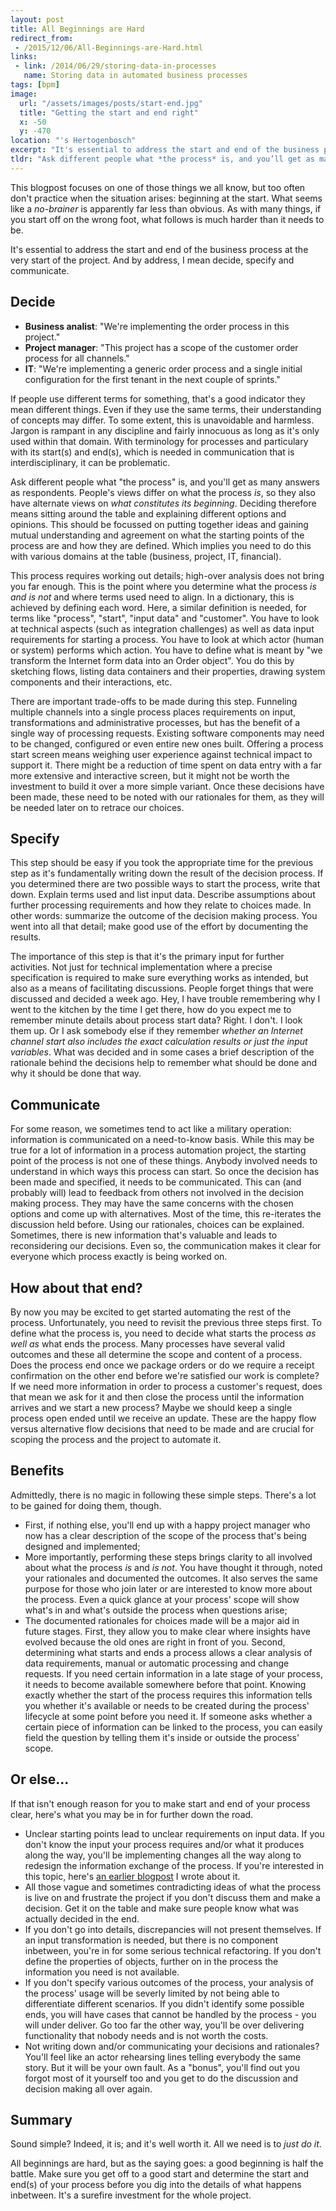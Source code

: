 ```yaml
---
layout: post
title: All Beginnings are Hard
redirect_from:
 - /2015/12/06/All-Beginnings-are-Hard.html
links: 
 - link: /2014/06/29/storing-data-in-processes
   name: Storing data in automated business processes
tags: [bpm]
image: 
  url: "/assets/images/posts/start-end.jpg"
  title: "Getting the start and end right"
  x: -50
  y: -470
location: "'s Hertogenbosch"
excerpt: "It's essential to address the start and end of the business process at the very start of the project. And by address, I mean decide, specify and communicate."
tldr: "Ask different people what *the process* is, and you’ll get as many answers as respondents. People’s views differ on what the process *is*, so they also have alternate views on what *constitutes its beginning* or which outcomes it may have. You need to address the start(s) and end(s) of the process by discussing, deciding, documenting and communicating them. It's worth the trouble."
---
```

This blogpost focuses on one of those things we all know, but too often don't practice when the situation arises: beginning at the start. What seems like a *no-brainer* is apparently far less than obvious. As with many things, if you start off on the wrong foot, what follows is much harder than it needs to be.

It's essential to address the start and end of the business process at the very start of the project. And by address, I mean decide, specify and communicate.

## Decide
* **Business analist**: "We're implementing the order process in this project."
* **Project manager**: "This project has a scope of the customer order process for all channels."
* **IT**: "We're implementing a generic order process and a single initial configuration for the first tenant in the next couple of sprints."

If people use different terms for something, that's a good indicator they mean different things. Even if they use the same terms, their understanding of concepts may differ. To some extent, this is unavoidable and harmless. Jargon is rampant in any discipline and fairly innocuous as long as it's only used within that domain. With terminology for processes and particulary with its start(s) and end(s), which is needed in communication that is interdisciplinary, it can be problematic.

Ask different people what "the process" is, and you'll get as many answers as respondents. People's views differ on what the process *is*, so they also have alternate views on *what constitutes its beginning*. Deciding therefore means sitting around the table and explaining different options and opinions. This should be focussed on putting together ideas and gaining mutual understanding and agreement on what the starting points of the process are and how they are defined. Which implies you need to do this with various domains at the table (business, project, IT, financial).

This process requires working out details; high-over analysis does not bring you far enough. This is the point where you determine what the process *is and is not* and where terms used need to align. In a dictionary, this is achieved by defining each word. Here, a similar definition is needed, for terms like "process", "start", "input data" and "customer". You have to look at technical aspects (such as integration challenges) as well as data input requirements for starting a process. You have to look at which actor (human or system) performs which action. You have to define what is meant by "we transform the Internet form data into an Order object". You do this by sketching flows, listing data containers and their properties, drawing system components and their interactions, etc. 

There are important trade-offs to be made during this step. Funneling multiple channels into a single process places requirements on input, transformations and administrative processes, but has the benefit of a single way of processing requests. Existing software components may need to be changed, configured or even entire new ones built. Offering a process start screen means weighing user experience against technical impact to support it. There might be a reduction of time spent on data entry with a far more extensive and interactive screen, but it might not be worth the investment to build it over a more simple variant. Once these decisions have been made, these need to be noted with our rationales for them, as they will be needed later on to retrace our choices.

## Specify
This step should be easy if you took the appropriate time for the previous step as it's fundamentally writing down the result of the decision process. If you determined there are two possible ways to start the process, write that down. Explain terms used and list input data. Describe assumptions about further processing requirements and how they relate to choices made. In other words: summarize the outcome of the decision making process. You went into all that detail; make good use of the effort by documenting the results.

The importance of this step is that it's the primary input for further activities. Not just for technical implementation where a precise specification is required to make sure everything works as intended, but also as a means of facilitating discussions. People forget things that were discussed and decided a week ago. Hey, I have trouble remembering why I went to the kitchen by the time I get there, how do you expect me to remember minute details about process start data? Right. I don't. I look them up. Or I ask somebody else if they remember *whether an Internet channel start also includes the exact calculation results or just the input variables*. What was decided and in some cases a brief description of the rationale behind the decisions help to remember what should be done and why it should be done that way.

## Communicate
For some reason, we sometimes tend to act like a military operation: information is communicated on a need-to-know basis. While this may be true for a lot of information in a process automation project, the starting point of the process is not one of these things. Anybody involved needs to understand in which ways this process can start. So once the decision has been made and specified, it needs to be communicated. This can (and probably will) lead to feedback from others not involved in the decision making process. They may have the same concerns with the chosen options and come up with alternatives. Most of the time, this re-iterates the discussion held before. Using our rationales, choices can be explained. Sometimes, there is new information that's valuable and leads to reconsidering our decisions. Even so, the communication makes it clear for everyone which process exactly is being worked on.

## How about that end?
By now you may be excited to get started automating the rest of the process. Unfortunately, you need to revisit the previous three steps first. To define what the process is, you need to decide what starts the process *as well as* what ends the process. Many processes have several valid outcomes and these all determine the scope and content of a process. Does the process end once we package orders or do we require a receipt confirmation on the other end before we're satisfied our work is complete? If we need more information in order to process a customer's request, does that mean we ask for it and then close the process until the information arrives and we start a new process? Maybe we should keep a single process open ended until we receive an update. These are the happy flow versus alternative flow decisions that need to be made and are crucial for scoping the process and the project to automate it.

## Benefits
Admittedly, there is no magic in following these simple steps. There's a lot to be gained for doing them, though.

* First, if nothing else, you'll end up with a happy project manager who now has a clear description of the scope of the process that's being designed and implemented;
* More importantly, performing these steps brings clarity to all involved about what the process *is* and *is not*. You have thought it through, noted your rationales and documented the outcomes. It also serves the same purpose for those who join later or are interested to know more about the process. Even a quick glance at your process' scope will show what's in and what's outside the process when questions arise;
* The documented rationales for choices made will be a major aid in future stages. First, they allow you to make clear where insights have evolved because the old ones are right in front of you. Second, determining what starts and ends a process allows a clear analysis of data requirements, manual or automatic processing and change requests. If you need certain information in a late stage of your process, it needs to become available somewhere before that point. Knowing exactly whether the start of the process requires this information tells you whether it's available or needs to be created during the process' lifecycle at some point before you need it. If someone asks whether a certain piece of information can be linked to the process, you can easily field the question by telling them it's inside or outside the process' scope.

## Or else...
If that isn't enough reason for you to make start and end of your process clear, here's what you may be in for further down the road.

* Unclear starting points lead to unclear requirements on input data. If you don't know the input your process requires and/or what it produces along the way, you'll be implementing changes all the way along to redesign the information exchange of the process. If you're interested in this topic, here's [an earlier blogpost][storing-data] I wrote about it.
* All those vague and sometimes contradicting ideas of what the process is live on and frustrate the project if you don't discuss them and make a decision. Get it on the table and make sure people know what was actually decided in the end.
* If you don't go into details, discrepancies will not present themselves. If an input transformation is needed, but there is no component inbetween, you're in for some serious technical refactoring. If you don't define the properties of objects, further on in the process the information you need is not available. 
* If you don't specify various outcomes of the process, your analysis of the process' usage will be severly limited by not being able to differentiate different scenarios. If you didn't identify some possible ends, you will have cases that cannot be handled by the process - you will under deliver. Go too far the other way, you'll be over delivering functionality that nobody needs and is not worth the costs.
* Not writing down and/or communicating your decisions and rationales? You'll feel like an actor rehearsing lines telling everybody the same story. But it will be your own fault. As a "bonus", you'll find out you forgot most of it yourself too and you get to do the discussion and decision making all over again.

## Summary

Sound simple? Indeed, it is; and it's well worth it. All we need is to *just do it*.

All beginnings are hard, but as the saying goes: a good beginning is half the battle. Make sure you get off to a good start and determine the start and end(s) of your process before you dig into the details of what happens inbetween. It's a surefire investment for the whole project.

[storing-data]: /2014/06/29/storing-data-in-processes "Storing data in automated business processes"